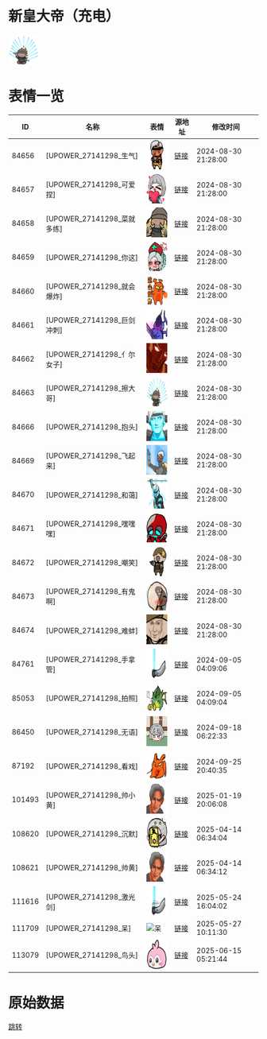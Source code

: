 # 新皇大帝（充电）

<img src="./cover.png" height="60" alt="cover" />

# 表情一览

|ID|名称|表情|源地址|修改时间|
|----|----|----|----|----|
|84656|[UPOWER_27141298_生气]|<img src="./pic/084656_%5BUPOWER_27141298_生气%5D.png" height="60" alt="生气"/>|[链接](https://i0.hdslb.com/bfs/garb/3acb34e32a2c9929d5d0febb169bac396fc85931.png)|2024-08-30 21:28:00|
|84657|[UPOWER_27141298_可爱捏]|<img src="./pic/084657_%5BUPOWER_27141298_可爱捏%5D.png" height="60" alt="可爱捏"/>|[链接](https://i0.hdslb.com/bfs/garb/85f69c32b6db38455e76032ca8b7ea2040670a1b.png)|2024-08-30 21:28:00|
|84658|[UPOWER_27141298_菜就多练]|<img src="./pic/084658_%5BUPOWER_27141298_菜就多练%5D.png" height="60" alt="菜就多练"/>|[链接](https://i0.hdslb.com/bfs/garb/dfe7368bcafd350fa3110166a4f3dee0e33987e7.png)|2024-08-30 21:28:00|
|84659|[UPOWER_27141298_你这]|<img src="./pic/084659_%5BUPOWER_27141298_你这%5D.png" height="60" alt="你这"/>|[链接](https://i0.hdslb.com/bfs/garb/8957853a202a5e29a32c65effb9dce97cfb302a0.png)|2024-08-30 21:28:00|
|84660|[UPOWER_27141298_就会爆炸]|<img src="./pic/084660_%5BUPOWER_27141298_就会爆炸%5D.png" height="60" alt="就会爆炸"/>|[链接](https://i0.hdslb.com/bfs/garb/66f56587640f4c9ac9396a9bb867d85e89b2800c.png)|2024-08-30 21:28:00|
|84661|[UPOWER_27141298_巨剑冲刺]|<img src="./pic/084661_%5BUPOWER_27141298_巨剑冲刺%5D.png" height="60" alt="巨剑冲刺"/>|[链接](https://i0.hdslb.com/bfs/garb/3dcbd2896b9d6e421a0fdc5f4a8b107429e54eaf.png)|2024-08-30 21:28:00|
|84662|[UPOWER_27141298_亻尔女子]|<img src="./pic/084662_%5BUPOWER_27141298_亻尔女子%5D.png" height="60" alt="亻尔女子"/>|[链接](https://i0.hdslb.com/bfs/garb/2d0f8d49cf816abcd394282051eb549f10e5a067.png)|2024-08-30 21:28:00|
|84663|[UPOWER_27141298_擦大哥]|<img src="./pic/084663_%5BUPOWER_27141298_擦大哥%5D.png" height="60" alt="擦大哥"/>|[链接](https://i0.hdslb.com/bfs/garb/d6e5df698def40bc8306d13f3ea51af0d647d404.png)|2024-08-30 21:28:00|
|84666|[UPOWER_27141298_抱头]|<img src="./pic/084666_%5BUPOWER_27141298_抱头%5D.png" height="60" alt="抱头"/>|[链接](https://i0.hdslb.com/bfs/garb/3386c6d2bd14e57516e6a839359c4e8a0e22cd94.png)|2024-08-30 21:28:00|
|84669|[UPOWER_27141298_飞起来]|<img src="./pic/084669_%5BUPOWER_27141298_飞起来%5D.png" height="60" alt="飞起来"/>|[链接](https://i0.hdslb.com/bfs/garb/c684d6d10ec480763790fd5ec2c7ff17d6176c85.png)|2024-08-30 21:28:00|
|84670|[UPOWER_27141298_和蔼]|<img src="./pic/084670_%5BUPOWER_27141298_和蔼%5D.png" height="60" alt="和蔼"/>|[链接](https://i0.hdslb.com/bfs/garb/10a230a16ada7ca78e39bf7e5529a7abfbc18eda.png)|2024-08-30 21:28:00|
|84671|[UPOWER_27141298_嘿嘿嘿]|<img src="./pic/084671_%5BUPOWER_27141298_嘿嘿嘿%5D.png" height="60" alt="嘿嘿嘿"/>|[链接](https://i0.hdslb.com/bfs/garb/b20ecc56ebf4c450e946fe3951ee4fd044f16aed.png)|2024-08-30 21:28:00|
|84672|[UPOWER_27141298_嘲笑]|<img src="./pic/084672_%5BUPOWER_27141298_嘲笑%5D.png" height="60" alt="嘲笑"/>|[链接](https://i0.hdslb.com/bfs/garb/0a1bf318d9d8b59ad62dd3ad8b0e67160e59a748.png)|2024-08-30 21:28:00|
|84673|[UPOWER_27141298_有鬼啊]|<img src="./pic/084673_%5BUPOWER_27141298_有鬼啊%5D.png" height="60" alt="有鬼啊"/>|[链接](https://i0.hdslb.com/bfs/garb/6c932e0e9b0a14985c9e11ef0041f4025c592e35.png)|2024-08-30 21:28:00|
|84674|[UPOWER_27141298_难蚌]|<img src="./pic/084674_%5BUPOWER_27141298_难蚌%5D.png" height="60" alt="难蚌"/>|[链接](https://i0.hdslb.com/bfs/garb/87eb5e8314d751951b67a2231fb34fa6ae13cf4c.png)|2024-08-30 21:28:00|
|84761|[UPOWER_27141298_手拿管]|<img src="./pic/084761_%5BUPOWER_27141298_手拿管%5D.png" height="60" alt="手拿管"/>|[链接](https://i0.hdslb.com/bfs/garb/9329e5fb9979cbb3bd61d059d675d84a3181778b.png)|2024-09-05 04:09:06|
|85053|[UPOWER_27141298_拍照]|<img src="./pic/085053_%5BUPOWER_27141298_拍照%5D.png" height="60" alt="拍照"/>|[链接](https://i0.hdslb.com/bfs/garb/c1059a8b4bb893d4007ea33a8cfd3fdf193c15af.png)|2024-09-05 04:09:04|
|86450|[UPOWER_27141298_无语]|<img src="./pic/086450_%5BUPOWER_27141298_无语%5D.png" height="60" alt="无语"/>|[链接](https://i0.hdslb.com/bfs/garb/7a4b9fbc4f5c9ff572c77269c7360910606a2606.png)|2024-09-18 06:22:33|
|87192|[UPOWER_27141298_看戏]|<img src="./pic/087192_%5BUPOWER_27141298_看戏%5D.png" height="60" alt="看戏"/>|[链接](https://i0.hdslb.com/bfs/garb/de134fd8727625a5e97becc16e163b60338a3066.png)|2024-09-25 20:40:35|
|101493|[UPOWER_27141298_帅小黄]|<img src="./pic/101493_%5BUPOWER_27141298_帅小黄%5D.png" height="60" alt="帅小黄"/>|[链接](https://i0.hdslb.com/bfs/garb/38584f891a6dcbae61d032ca2871d26aa2414c68.png)|2025-01-19 20:06:08|
|108620|[UPOWER_27141298_沉默]|<img src="./pic/108620_%5BUPOWER_27141298_沉默%5D.png" height="60" alt="沉默"/>|[链接](https://i0.hdslb.com/bfs/garb/a5e91e25b067ed212d1b4c3cb495745c6423e6bd.png)|2025-04-14 06:34:04|
|108621|[UPOWER_27141298_帅黄]|<img src="./pic/108621_%5BUPOWER_27141298_帅黄%5D.png" height="60" alt="帅黄"/>|[链接](https://i0.hdslb.com/bfs/garb/38584f891a6dcbae61d032ca2871d26aa2414c68.png)|2025-04-14 06:34:12|
|111616|[UPOWER_27141298_激光剑]|<img src="./pic/111616_%5BUPOWER_27141298_激光剑%5D.png" height="60" alt="激光剑"/>|[链接](https://i0.hdslb.com/bfs/garb/9aae3efa7eac20b4cf55d630c325ef5afa1f4b20.png)|2025-05-24 16:04:02|
|111709|[UPOWER_27141298_呆]|<img src="./pic/111709_%5BUPOWER_27141298_呆%5D.png" height="60" alt="呆"/>|[链接](https://i0.hdslb.com/bfs/garb/82f46fd2d6f1f4d2e4b3a3282524f33e23804fd1.png)|2025-05-27 10:11:30|
|113079|[UPOWER_27141298_鸟头]|<img src="./pic/113079_%5BUPOWER_27141298_鸟头%5D.png" height="60" alt="鸟头"/>|[链接](https://i0.hdslb.com/bfs/garb/c23c98ed96580b80d0c901c0c17b13510f8ab972.png)|2025-06-15 05:21:44|

# 原始数据

[跳转](./raw.json)

